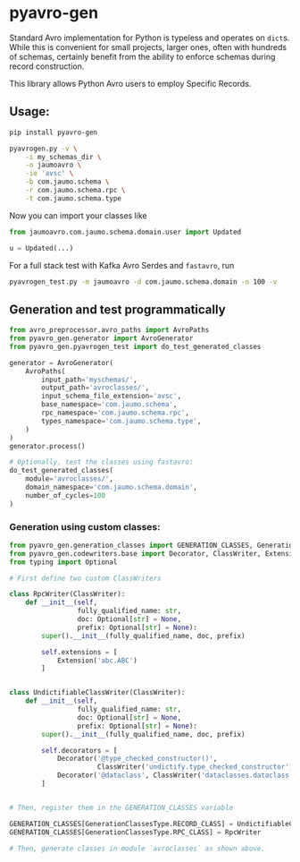 # pyavro-gen

Standard Avro implementation for Python is typeless and operates on `dict`s.
While this is convenient for small projects, larger ones, often with hundreds of schemas, 
certainly benefit from the ability to enforce schemas during record construction.   

This library allows Python Avro users to employ Specific Records.

## Usage:

```bash
pip install pyavro-gen

pyavrogen.py -v \
    -i my_schemas_dir \
    -o jaumoavro \
    -ie 'avsc' \
    -b com.jaumo.schema \
    -r com.jaumo.schema.rpc \
    -t com.jaumo.schema.type
```

Now you can import your classes like

```python
from jaumoavro.com.jaumo.schema.domain.user import Updated

u = Updated(...)
```

For a full stack test with Kafka Avro Serdes and `fastavro`, run
```bash
pyavrogen_test.py -m jaumoavro -d com.jaumo.schema.domain -n 100 -v
```

## Generation and test programmatically

```python
from avro_preprocessor.avro_paths import AvroPaths
from pyavro_gen.generator import AvroGenerator
from pyavro_gen.pyavrogen_test import do_test_generated_classes

generator = AvroGenerator(
    AvroPaths(
        input_path='myschemas/',
        output_path='avroclasses/',
        input_schema_file_extension='avsc',
        base_namespace='com.jaumo.schema',
        rpc_namespace='com.jaumo.schema.rpc',
        types_namespace='com.jaumo.schema.type',
    )
)
generator.process()

# Optionally, test the classes using fastavro:
do_test_generated_classes(
    module='avroclasses/',
    domain_namespace='com.jaumo.schema.domain',
    number_of_cycles=100
)
```

### Generation using custom classes:

```python
from pyavro_gen.generation_classes import GENERATION_CLASSES, GenerationClassesType
from pyavro_gen.codewriters.base import Decorator, ClassWriter, Extension
from typing import Optional

# First define two custom ClassWriters

class RpcWriter(ClassWriter):
    def __init__(self,
                 fully_qualified_name: str,
                 doc: Optional[str] = None,
                 prefix: Optional[str] = None):
        super().__init__(fully_qualified_name, doc, prefix)

        self.extensions = [
            Extension('abc.ABC')
        ]


class UndictifiableClassWriter(ClassWriter):
    def __init__(self,
                 fully_qualified_name: str,
                 doc: Optional[str] = None,
                 prefix: Optional[str] = None):
        super().__init__(fully_qualified_name, doc, prefix)

        self.decorators = [
            Decorator('@type_checked_constructor()',
                      ClassWriter('undictify.type_checked_constructor')),
            Decorator('@dataclass', ClassWriter('dataclasses.dataclass'))
        ]


# Then, register them in the GENERATION_CLASSES variable

GENERATION_CLASSES[GenerationClassesType.RECORD_CLASS] = UndictifiableClassWriter
GENERATION_CLASSES[GenerationClassesType.RPC_CLASS] = RpcWriter

# Then, generate classes in module `avroclasses` as shown above.
```
